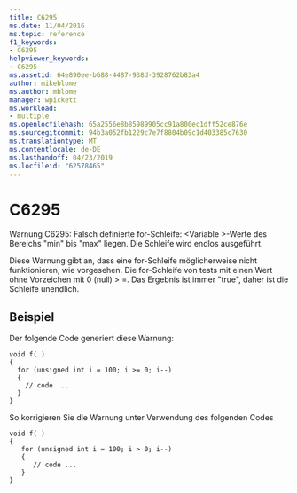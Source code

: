```yaml
---
title: C6295
ms.date: 11/04/2016
ms.topic: reference
f1_keywords:
- C6295
helpviewer_keywords:
- C6295
ms.assetid: 64e890ee-b688-4487-938d-3928762b83a4
author: mikeblome
ms.author: mblome
manager: wpickett
ms.workload:
- multiple
ms.openlocfilehash: 65a2556e8b85989905cc91a800ec1dff52ce876e
ms.sourcegitcommit: 94b3a052fb1229c7e7f8804b09c1d403385c7630
ms.translationtype: MT
ms.contentlocale: de-DE
ms.lasthandoff: 04/23/2019
ms.locfileid: "62578465"
---
```

# <a name="c6295"></a>C6295
Warnung C6295: Falsch definierte for-Schleife: \<Variable >-Werte des Bereichs "min" bis "max" liegen. Die Schleife wird endlos ausgeführt.

 Diese Warnung gibt an, dass eine for-Schleife möglicherweise nicht funktionieren, wie vorgesehen. Die for-Schleife von tests mit einen Wert ohne Vorzeichen mit 0 (null) > =. Das Ergebnis ist immer "true", daher ist die Schleife unendlich.

## <a name="example"></a>Beispiel
 Der folgende Code generiert diese Warnung:

```
void f( )
{
  for (unsigned int i = 100; i >= 0; i--)
  {
    // code ...
  }
}
```

 So korrigieren Sie die Warnung unter Verwendung des folgenden Codes

```
void f( )
{
   for (unsigned int i = 100; i > 0; i--)
   {
      // code ...
   }
}
```